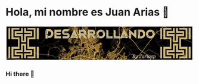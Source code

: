 # Hola, mi nombre es Juan Arias 👋
![:Jariasp-Desarrollando:](https://github.com/jariasp/jariasp/blob/22cdcd1159dc58d40d78d219bc702e0fd0762539/banner.png)
### Hi there 👋

<!--
**jariasp/jariasp** is a ✨ _special_ ✨ repository because its `README.md` (this file) appears on your GitHub profile.

Here are some ideas to get you started:

- 🔭 I’m currently working on ...
- 🌱 I’m currently learning ...
- 👯 I’m looking to collaborate on ...
- 🤔 I’m looking for help with ...
- 💬 Ask me about ...
- 📫 How to reach me: ...
- 😄 Pronouns: ...
- ⚡ Fun fact: ...
-->
